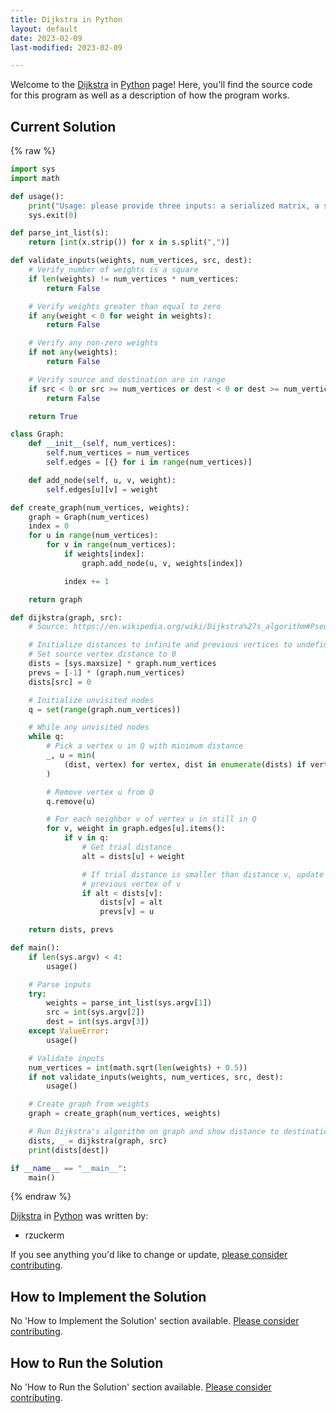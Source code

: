 ```yaml
---
title: Dijkstra in Python
layout: default
date: 2023-02-09
last-modified: 2023-02-09

---
```


Welcome to the [Dijkstra](https://sampleprograms.io/projects/dijkstra) in [Python](https://sampleprograms.io/languages/python) page! Here, you'll find the source code for this program as well as a description of how the program works.

## Current Solution

{% raw %}

```python
import sys
import math

def usage():
    print("Usage: please provide three inputs: a serialized matrix, a source node and a destination node")
    sys.exit(0)

def parse_int_list(s):
    return [int(x.strip()) for x in s.split(",")]

def validate_inputs(weights, num_vertices, src, dest):
    # Verify number of weights is a square
    if len(weights) != num_vertices * num_vertices:
        return False

    # Verify weights greater than equal to zero
    if any(weight < 0 for weight in weights):
        return False

    # Verify any non-zero weights
    if not any(weights):
        return False

    # Verify source and destination are in range
    if src < 0 or src >= num_vertices or dest < 0 or dest >= num_vertices:
        return False

    return True

class Graph:
    def __init__(self, num_vertices):
        self.num_vertices = num_vertices
        self.edges = [{} for i in range(num_vertices)]

    def add_node(self, u, v, weight):
        self.edges[u][v] = weight

def create_graph(num_vertices, weights):
    graph = Graph(num_vertices)
    index = 0
    for u in range(num_vertices):
        for v in range(num_vertices):
            if weights[index]:
                graph.add_node(u, v, weights[index])

            index += 1

    return graph

def dijkstra(graph, src):
    # Source: https://en.wikipedia.org/wiki/Dijkstra%27s_algorithm#Pseudocode

    # Initialize distances to infinite and previous vertices to undefined
    # Set source vertex distance to 0
    dists = [sys.maxsize] * graph.num_vertices
    prevs = [-1] * (graph.num_vertices)
    dists[src] = 0

    # Initialize unvisited nodes
    q = set(range(graph.num_vertices))

    # While any unvisited nodes
    while q:
        # Pick a vertex u in Q with minimum distance
        _, u = min(
            (dist, vertex) for vertex, dist in enumerate(dists) if vertex in q
        )

        # Remove vertex u from Q
        q.remove(u)

        # For each neighbor v of vertex u in still in Q
        for v, weight in graph.edges[u].items():
            if v in q:
                # Get trial distance
                alt = dists[u] + weight

                # If trial distance is smaller than distance v, update distance to v and
                # previous vertex of v
                if alt < dists[v]:
                    dists[v] = alt
                    prevs[v] = u

    return dists, prevs

def main():
    if len(sys.argv) < 4:
        usage()

    # Parse inputs
    try:
        weights = parse_int_list(sys.argv[1])
        src = int(sys.argv[2])
        dest = int(sys.argv[3])
    except ValueError:
        usage()

    # Validate inputs
    num_vertices = int(math.sqrt(len(weights) + 0.5))
    if not validate_inputs(weights, num_vertices, src, dest):
        usage()

    # Create graph from weights
    graph = create_graph(num_vertices, weights)

    # Run Dijkstra's algorithm on graph and show distance to destination
    dists, _ = dijkstra(graph, src)
    print(dists[dest])

if __name__ == "__main__":
    main()
```

{% endraw %}

[Dijkstra](https://sampleprograms.io/projects/dijkstra) in [Python](https://sampleprograms.io/languages/python) was written by:

- rzuckerm

If you see anything you'd like to change or update, [please consider contributing](https://github.com/TheRenegadeCoder/sample-programs).

## How to Implement the Solution

No 'How to Implement the Solution' section available. [Please consider contributing](https://github.com/TheRenegadeCoder/sample-programs-website).

## How to Run the Solution

No 'How to Run the Solution' section available. [Please consider contributing](https://github.com/TheRenegadeCoder/sample-programs-website).